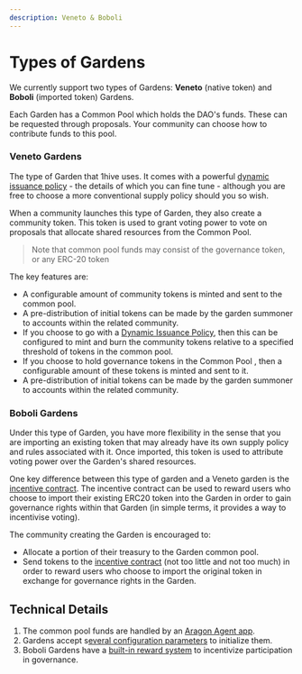 ```yaml
---
description: Veneto & Boboli
---
```


# Types of Gardens

We currently support two types of Gardens: **Veneto** \(native token\)  and  **Boboli** \(imported token\) Gardens.

Each Garden has a Common Pool which holds the DAO's funds. These can be requested  through proposals. Your community can choose how to contribute funds to this pool.

### Veneto Gardens

The type of Garden that 1hive uses. It comes with a powerful [dynamic issuance policy](issuance-policy/dynamic-issuance.md) - the details of which you can fine tune - although you are free to choose a more conventional supply policy should you so wish.

When a community launches this type of Garden, they also create a community token. This token is used to grant voting power to vote on proposals that allocate shared resources from the Common Pool.

> Note that common pool funds may consist of the governance token, or any ERC-20 token

The key features are:

* A configurable amount of community tokens is minted and sent to the common pool.
* A pre-distribution of initial tokens can be made by the garden summoner to accounts within the related community.
* If you choose to go with a [Dynamic Issuance Policy](https://forum.1hive.org/t/dynamic-honey-supply-policy-proposal/2224), then this can be configured to mint and burn the community tokens relative to a specified threshold of tokens in the common pool.
* If you choose to hold governance tokens in the Common Pool , then a configurable amount of these tokens is minted and sent to it.
* A pre-distribution of initial tokens can be made by the garden summoner to accounts within the related community.

### Boboli Gardens

Under this type of Garden, you have more flexibility in the sense that you are importing an existing token that may already have its own supply policy and rules associated with it. Once imported, this token is used to attribute voting power over the Garden's shared resources.

One key difference between this type of garden and a Veneto garden is the [incentive contract](https://github.com/1Hive/unipool). The incentive contract can be used to reward users who choose to import their existing ERC20 token into the Garden in order to gain governance rights within that Garden \(in simple terms, it provides a way to incentivise voting\).

The community creating the Garden is encouraged to:

* Allocate a portion of their treasury to the Garden common pool.
* Send tokens to the [incentive contract](https://github.com/1Hive/unipool) \(not too little and not too much\) in order to reward users who choose to import the original token in exchange for governance rights in the Garden.

## Technical Details

1. The common pool funds are handled by an [Aragon Agent app](https://aragon.org/agent).
2. Gardens accept s[everal configuration parameters](documentation-for-developers/apps/) to initialize them.
3. Boboli Gardens have a [built-in reward system](garden-creators/byot-garden-wrapping-incentive.md) to incentivize participation in governance.

